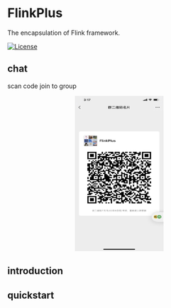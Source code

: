 # FlinkPlus
The encapsulation of Flink framework.


[![License](https://img.shields.io/badge/license-Apache%202-4EB1BA.svg)](https://www.apache.org/licenses/LICENSE-2.0.html)

## chat

scan code join to group 
<div align="center"><img width="200" height="350" src="https://github.com/xu20160924/FlinkPlus/blob/main/doc/image/301606807104.jpg"/></div>



## introduction

## quickstart
